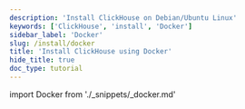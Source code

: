 ```yaml
---
description: 'Install ClickHouse on Debian/Ubuntu Linux'
keywords: ['ClickHouse', 'install', 'Docker']
sidebar_label: 'Docker'
slug: /install/docker
title: 'Install ClickHouse using Docker'
hide_title: true
doc_type: tutorial
---
```


import Docker from './_snippets/_docker.md'

<Docker/>
